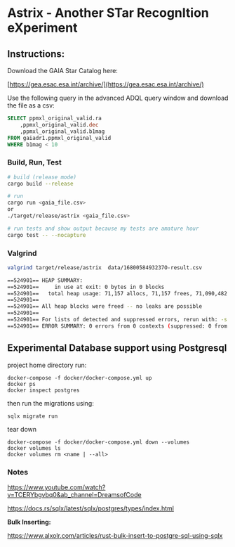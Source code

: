 # Astrix - Another STar RecognItion eXperiment

## Instructions:
Download the GAIA Star Catalog here:

[https://gea.esac.esa.int/archive/](https://gea.esac.esa.int/archive/)

Use the following query in the advanced ADQL query window and download the file as a csv:

``` sql
SELECT ppmxl_original_valid.ra
    ,ppmxl_original_valid.dec
    ,ppmxl_original_valid.b1mag
FROM gaiadr1.ppmxl_original_valid 
WHERE b1mag < 10
```

### Build, Run, Test

``` bash
# build (release mode) 
cargo build --release

# run 
cargo run <gaia_file.csv>
or
./target/release/astrix <gaia_file.csv>

# run tests and show output because my tests are amature hour
cargo test -- --nocapture
```

### Valgrind

``` bash
valgrind target/release/astrix  data/1680058493237O-result.csv 

==524901== HEAP SUMMARY:
==524901==     in use at exit: 0 bytes in 0 blocks
==524901==   total heap usage: 71,157 allocs, 71,157 frees, 71,090,482 bytes allocated
==524901== 
==524901== All heap blocks were freed -- no leaks are possible
==524901== 
==524901== For lists of detected and suppressed errors, rerun with: -s
==524901== ERROR SUMMARY: 0 errors from 0 contexts (suppressed: 0 from 0)
```


## Experimental Database support using Postgresql

project home directory run:

```
docker-compose -f docker/docker-compose.yml up
docker ps
docker inspect postgres
```

then run the migrations using:

```
sqlx migrate run
```


tear down
```
docker-compose -f docker/docker-compose.yml down --volumes
docker volumes ls 
docker volumes rm <name | --all>
```


### Notes

https://www.youtube.com/watch?v=TCERYbgvbq0&ab_channel=DreamsofCode


https://docs.rs/sqlx/latest/sqlx/postgres/types/index.html

**Bulk Inserting:**

https://www.alxolr.com/articles/rust-bulk-insert-to-postgre-sql-using-sqlx
